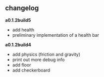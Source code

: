 ## changelog

**a0.1.2build5**
  * add health
  * preliminary implementation of a health bar

**a0.1.2build4**
  * add physics (friction and gravity)
  * print out more debug info
  * add floor
  * add checkerboard